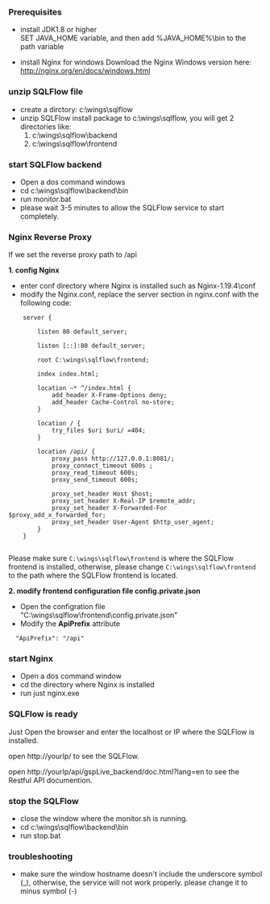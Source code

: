 ### Prerequisites
- install JDK1.8 or higher  
   SET JAVA_HOME variable, and then add %JAVA_HOME%\bin to the path variable

- install Nginx for windows
	Download the Nginx Windows version here: http://nginx.org/en/docs/windows.html

### unzip SQLFlow file
- create a dirctory: c:\wings\sqlflow
- unzip SQLFlow install package to c:\wings\sqlflow, you will get 2 directories like: 
	1. c:\wings\sqlflow\backend 
	2. c:\wings\sqlflow\frontend


### start SQLFlow backend
- Open a dos command windows
- cd c:\wings\sqlflow\backend\bin
- run monitor.bat
- please wait 3-5 minutes to allow the SQLFlow service to start completely.

### Nginx Reverse Proxy

If we set the reverse proxy path to /api

**1. config Nginx**
- enter conf directory where Nginx is installed such as Nginx-1.19.4\conf
- modify the Nginx.conf, replace the server section in nginx.conf with the following code:
```
	server {

		listen 80 default_server;

		listen [::]:80 default_server;

		root C:\wings\sqlflow\frontend;

		index index.html;
		
		location ~* ^/index.html {
			add_header X-Frame-Options deny;
			add_header Cache-Control no-store;
		}

		location / {
			try_files $uri $uri/ =404;
		}
	
		location /api/ {
			proxy_pass http://127.0.0.1:8081/;
			proxy_connect_timeout 600s ;
			proxy_read_timeout 600s;
			proxy_send_timeout 600s;
		
			proxy_set_header Host $host;
			proxy_set_header X-Real-IP $remote_addr;
			proxy_set_header X-Forwarded-For $proxy_add_x_forwarded_for;
			proxy_set_header User-Agent $http_user_agent;  
		}
	}
	
```

Please make sure `C:\wings\sqlflow\frontend` is where the SQLFlow frontend is installed, 
otherwise, please change `C:\wings\sqlflow\frontend` to the path where the SQLFlow frontend is located.

**2. modify frontend configuration file config.private.json**

- Open the configration file "C:\wings\sqlflow\frontend\config.private.json"
- Modify the **ApiPrefix** attribute
```
  "ApiPrefix": "/api"
```

### start Nginx
- Open a dos command window
- cd the directory where Nginx is installed
- run just nginx.exe

### SQLFlow is ready
Just Open the browser and enter the localhost or IP where the SQLFlow is installed.

open http://yourIp/ to see the SQLFlow.

open http://yourIp/api/gspLive_backend/doc.html?lang=en to see the Restful API documention.

### stop the SQLFlow
- close the window where the monitor.sh is running.
- cd c:\wings\sqlflow\backend\bin
- run stop.bat

### troubleshooting
- make sure the window hostname doesn't include the underscore symbol (_), otherwise, the service will not work properly.
	please change it to minus symbol (-)
